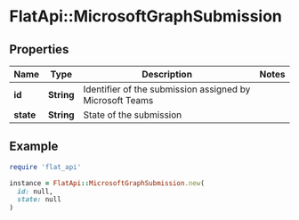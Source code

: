 # FlatApi::MicrosoftGraphSubmission

## Properties

| Name | Type | Description | Notes |
| ---- | ---- | ----------- | ----- |
| **id** | **String** | Identifier of the submission assigned by Microsoft Teams |  |
| **state** | **String** | State of the submission |  |

## Example

```ruby
require 'flat_api'

instance = FlatApi::MicrosoftGraphSubmission.new(
  id: null,
  state: null
)
```

